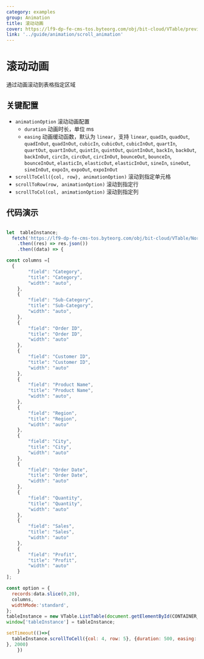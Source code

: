 ```yaml
---
category: examples
group: Animation
title: 滚动动画
cover: https://lf9-dp-fe-cms-tos.byteorg.com/obj/bit-cloud/VTable/preview/scroll-animation.gif
link: '../guide/animation/scroll_animation'
---
```


# 滚动动画

通过动画滚动到表格指定区域

## 关键配置

- `animationOption`  滚动动画配置
  - `duration`   动画时长，单位 ms
  - `easing`  动画缓动函数，默认为 `linear`，支持 `linear`, `quadIn`, `quadOut`, `quadInOut`, `quadInOut`, `cubicIn`, `cubicOut`, `cubicInOut`, `quartIn`, `quartOut`, `quartInOut`, `quintIn`, `quintOut`, `quintInOut`, `backIn`, `backOut`, `backInOut`, `circIn`, `circOut`, `circInOut`, `bounceOut`, `bounceIn`, `bounceInOut`, `elasticIn`, `elasticOut`, `elasticInOut`, `sineIn`, `sineOut`, `sineInOut`, `expoIn`, `expoOut`, `expoInOut`
- `scrollToCell({col, row}, animationOption)`  滚动到指定单元格
- `scrollToRow(row, animationOption)`  滚动到指定行
- `scrollToCol(col, animationOption)`  滚动到指定列

## 代码演示

```javascript livedemo template=vtable

let  tableInstance;
  fetch('https://lf9-dp-fe-cms-tos.byteorg.com/obj/bit-cloud/VTable/North_American_Superstore_data100.json')
    .then((res) => res.json())
    .then((data) => {

const columns =[
  {
        "field": "Category",
        "title": "Category",
        "width": "auto",
    },
    {
        "field": "Sub-Category",
        "title": "Sub-Category",
        "width": "auto",
    },
    {
        "field": "Order ID",
        "title": "Order ID",
        "width": "auto"
    },
    {
        "field": "Customer ID",
        "title": "Customer ID",
        "width": "auto"
    },
    {
        "field": "Product Name",
        "title": "Product Name",
        "width": "auto",
    },
    {
        "field": "Region",
        "title": "Region",
        "width": "auto"
    },
    {
        "field": "City",
        "title": "City",
        "width": "auto"
    },
    {
        "field": "Order Date",
        "title": "Order Date",
        "width": "auto"
    },
    {
        "field": "Quantity",
        "title": "Quantity",
        "width": "auto"
    },
    {
        "field": "Sales",
        "title": "Sales",
        "width": "auto"
    },
    {
        "field": "Profit",
        "title": "Profit",
        "width": "auto"
    }
];

const option = {
  records:data.slice(0,20),
  columns,
  widthMode:'standard',
};
tableInstance = new VTable.ListTable(document.getElementById(CONTAINER_ID),option);
window['tableInstance'] = tableInstance;

setTimeout(()=>{
  tableInstance.scrollToCell({col: 4, row: 5}, {duration: 500, easing: 'quadIn'})
}, 2000)
    })
```
